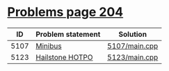 # [Problems page 204](https://www.e-olymp.com/en/problems?page=204)


| ID   | Problem statement                                           | Solution                       |
|------|-------------------------------------------------------------|--------------------------------|
| 5107 | [Minibus](https://www.e-olymp.com/en/problems/5107)         | [5107/main.cpp](5107/main.cpp) |
| 5123 | [Hailstone HOTPO](https://www.e-olymp.com/en/problems/5123) | [5123/main.cpp](5123/main.cpp) |

